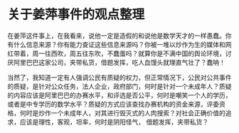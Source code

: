 # 关于姜萍事件的观点整理

在姜萍这件事上，在我看来，说他一定是造假的和说他是数学天才的一样愚蠢。你有什么信息来源？你有能力查证这些信息来源吗？你被一堆以炒作为生的媒体和网红带着，周一往西吹，周五往东吹，不蠢蛋吗？就算你是不满中国的舆论环境，讨厌阿里巴巴这家公司，夹带私货，借题发挥，吃人血馒头就理直气壮了？蠢呐！

当然了，我知道一定有人强调公民有质疑的权力，但正常情况下，公民对公共事件的质疑，是针对公众任务，法人企业，政府部门，何时是针对一个未成年人？质疑的内容应该是阿里巴巴的办赛水平，和评选是否公平，何时是嘲笑一个人的学历，或者是中专学历的数学水平？质疑的方式应该查找办赛机构的资金来源，评委资格，何时是炒作一个未成年人，对其进行毁灭式的人肉搜索？对社会正确价值的追求，应该是理性，客观，坦率，何时是阴阳怪气， 借题发挥，夹带私货？
